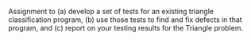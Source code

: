 Assignment to (a) develop a set of tests for an existing triangle classification program, (b) use those tests to find and fix defects in that program, and (c) report on your testing results for the Triangle problem.
